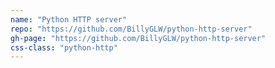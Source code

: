 ```yaml
---
name: "Python HTTP server"
repo: "https://github.com/BillyGLW/python-http-server"
gh-page: "https://github.com/BillyGLW/python-http-server"
css-class: "python-http"
---
```

